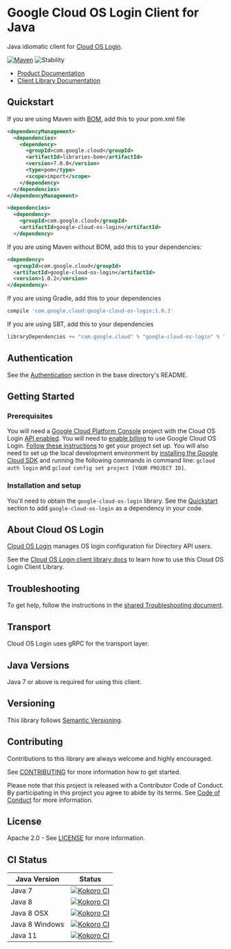 # Google Cloud OS Login Client for Java

Java idiomatic client for [Cloud OS Login][product-docs].

[![Maven][maven-version-image]][maven-version-link]
![Stability][stability-image]

- [Product Documentation][product-docs]
- [Client Library Documentation][javadocs]

## Quickstart

If you are using Maven with [BOM][libraries-bom], add this to your pom.xml file
```xml
<dependencyManagement>
  <dependencies>
    <dependency>
      <groupId>com.google.cloud</groupId>
      <artifactId>libraries-bom</artifactId>
      <version>7.0.0</version>
      <type>pom</type>
      <scope>import</scope>
    </dependency>
  </dependencies>
</dependencyManagement>

<dependencies>
  <dependency>
    <groupId>com.google.cloud</groupId>
    <artifactId>google-cloud-os-login</artifactId>
  </dependency>

```

If you are using Maven without BOM, add this to your dependencies:

```xml
<dependency>
  <groupId>com.google.cloud</groupId>
  <artifactId>google-cloud-os-login</artifactId>
  <version>1.0.2</version>
</dependency>

```

[//]: # ({x-version-update-start:google-cloud-os-login:released})

If you are using Gradle, add this to your dependencies
```Groovy
compile 'com.google.cloud:google-cloud-os-login:1.0.3'
```
If you are using SBT, add this to your dependencies
```Scala
libraryDependencies += "com.google.cloud" % "google-cloud-os-login" % "1.0.3"
```
[//]: # ({x-version-update-end})

## Authentication

See the [Authentication][authentication] section in the base directory's README.

## Getting Started

### Prerequisites

You will need a [Google Cloud Platform Console][developer-console] project with the Cloud OS Login [API enabled][enable-api].
You will need to [enable billing][enable-billing] to use Google Cloud OS Login.
[Follow these instructions][create-project] to get your project set up. You will also need to set up the local development environment by
[installing the Google Cloud SDK][cloud-sdk] and running the following commands in command line:
`gcloud auth login` and `gcloud config set project [YOUR PROJECT ID]`.

### Installation and setup

You'll need to obtain the `google-cloud-os-login` library.  See the [Quickstart](#quickstart) section
to add `google-cloud-os-login` as a dependency in your code.

## About Cloud OS Login


[Cloud OS Login][product-docs] manages OS login configuration for Directory API users.

See the [Cloud OS Login client library docs][javadocs] to learn how to
use this Cloud OS Login Client Library.






## Troubleshooting

To get help, follow the instructions in the [shared Troubleshooting document][troubleshooting].

## Transport

Cloud OS Login uses gRPC for the transport layer.

## Java Versions

Java 7 or above is required for using this client.

## Versioning


This library follows [Semantic Versioning](http://semver.org/).


## Contributing


Contributions to this library are always welcome and highly encouraged.

See [CONTRIBUTING][contributing] for more information how to get started.

Please note that this project is released with a Contributor Code of Conduct. By participating in
this project you agree to abide by its terms. See [Code of Conduct][code-of-conduct] for more
information.

## License

Apache 2.0 - See [LICENSE][license] for more information.

## CI Status

Java Version | Status
------------ | ------
Java 7 | [![Kokoro CI][kokoro-badge-image-1]][kokoro-badge-link-1]
Java 8 | [![Kokoro CI][kokoro-badge-image-2]][kokoro-badge-link-2]
Java 8 OSX | [![Kokoro CI][kokoro-badge-image-3]][kokoro-badge-link-3]
Java 8 Windows | [![Kokoro CI][kokoro-badge-image-4]][kokoro-badge-link-4]
Java 11 | [![Kokoro CI][kokoro-badge-image-5]][kokoro-badge-link-5]

[product-docs]: https://cloud.google.com/compute/docs/oslogin/
[javadocs]: https://googleapis.dev/java/google-cloud-os-login/latest/
[kokoro-badge-image-1]: http://storage.googleapis.com/cloud-devrel-public/java/badges/java-os-login/java7.svg
[kokoro-badge-link-1]: http://storage.googleapis.com/cloud-devrel-public/java/badges/java-os-login/java7.html
[kokoro-badge-image-2]: http://storage.googleapis.com/cloud-devrel-public/java/badges/java-os-login/java8.svg
[kokoro-badge-link-2]: http://storage.googleapis.com/cloud-devrel-public/java/badges/java-os-login/java8.html
[kokoro-badge-image-3]: http://storage.googleapis.com/cloud-devrel-public/java/badges/java-os-login/java8-osx.svg
[kokoro-badge-link-3]: http://storage.googleapis.com/cloud-devrel-public/java/badges/java-os-login/java8-osx.html
[kokoro-badge-image-4]: http://storage.googleapis.com/cloud-devrel-public/java/badges/java-os-login/java8-win.svg
[kokoro-badge-link-4]: http://storage.googleapis.com/cloud-devrel-public/java/badges/java-os-login/java8-win.html
[kokoro-badge-image-5]: http://storage.googleapis.com/cloud-devrel-public/java/badges/java-os-login/java11.svg
[kokoro-badge-link-5]: http://storage.googleapis.com/cloud-devrel-public/java/badges/java-os-login/java11.html
[stability-image]: https://img.shields.io/badge/stability-ga-green
[maven-version-image]: https://img.shields.io/maven-central/v/com.google.cloud/google-cloud-os-login.svg
[maven-version-link]: https://search.maven.org/search?q=g:com.google.cloud%20AND%20a:google-cloud-os-login&core=gav
[authentication]: https://github.com/googleapis/google-cloud-java#authentication
[developer-console]: https://console.developers.google.com/
[create-project]: https://cloud.google.com/resource-manager/docs/creating-managing-projects
[cloud-sdk]: https://cloud.google.com/sdk/
[troubleshooting]: https://github.com/googleapis/google-cloud-common/blob/master/troubleshooting/readme.md#troubleshooting
[contributing]: https://github.com/googleapis/java-os-login/blob/master/CONTRIBUTING.md
[code-of-conduct]: https://github.com/googleapis/java-os-login/blob/master/CODE_OF_CONDUCT.md#contributor-code-of-conduct
[license]: https://github.com/googleapis/java-os-login/blob/master/LICENSE
[enable-billing]: https://cloud.google.com/apis/docs/getting-started#enabling_billing
[enable-api]: https://console.cloud.google.com/flows/enableapi?apiid=oslogin.googleapis.com
[libraries-bom]: https://github.com/GoogleCloudPlatform/cloud-opensource-java/wiki/The-Google-Cloud-Platform-Libraries-BOM
[shell_img]: https://gstatic.com/cloudssh/images/open-btn.png
